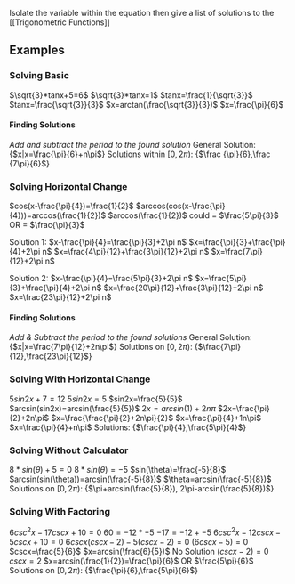 Isolate the variable within the equation then give a list of solutions to the [[Trigonometric Functions]]

## Examples
### Solving Basic
$\sqrt{3}*tanx+5=6$
$\sqrt{3}*tanx=1$
$tanx=\frac{1}{\sqrt{3}}$
$tanx=\frac{\sqrt{3}}{3}$
$x=arctan(\frac{\sqrt{3}}{3})$
$x=\frac{\pi}{6}$

#### Finding Solutions
*Add and subtract the period to the found solution*
General Solution: {$x|x=\frac{\pi}{6}+n\pi$}
Solutions within $[0,2\pi)$: {$\frac {\pi}{6},\frac {7\pi}{6}$}

### Solving Horizontal Change
$cos(x-\frac{\pi}{4})=\frac{1}{2}$
$arccos(cos(x-\frac{\pi}{4}))=arccos(\frac{1}{2})$
$arccos(\frac{1}{2})$ could = $\frac{5\pi}{3}$ OR = $\frac{\pi}{3}$

Solution 1:
	$x-\frac{\pi}{4}=\frac{\pi}{3}+2\pi n$
	$x=\frac{\pi}{3}+\frac{\pi}{4}+2\pi n$
	$x=\frac{4\pi}{12}+\frac{3\pi}{12}+2\pi n$
	$x=\frac{7\pi}{12}+2\pi n$

Solution 2:
	$x-\frac{\pi}{4}=\frac{5\pi}{3}+2\pi n$
	$x=\frac{5\pi}{3}+\frac{\pi}{4}+2\pi n$
	$x=\frac{20\pi}{12}+\frac{3\pi}{12}+2\pi n$
	$x=\frac{23\pi}{12}+2\pi n$

#### Finding Solutions
*Add & Subtract the period to the found solutions*
General Solution: {$x|x=\frac{7\pi}{12}+2n\pi$}
Solutions on $[0,2\pi)$: {$\frac{7\pi}{12},\frac{23\pi}{12}$}

### Solving With Horizontal Change
$5sin2x+7=12$
$5sin2x=5$
$sin2x=\frac{5}{5}$
$arcsin(sin2x)=arcsin(\frac{5}{5})$
$2x=arcsin(1)+2n\pi$
$2x=\frac{\pi}{2}+2n\pi$
$x=\frac{\frac{\pi}{2}+2n\pi}{2}$
$x=\frac{\pi}{4}+1n\pi$
$x=\frac{\pi}{4}+n\pi$
Solutions: {$\frac{\pi}{4},\frac{5\pi}{4}$}

### Solving Without Calculator
$8*sin(\theta)+5=0$
$8*sin(\theta)=-5$
$sin(\theta)=\frac{-5}{8}$
$arcsin(sin(\theta))=arcsin(\frac{-5}{8})$
$\theta=arcsin(\frac{-5}{8})$
Solutions on $[0,2\pi)$: {$\pi+arcsin(\frac{5}{8}), 2\pi-arcsin(\frac{5}{8})$}

### Solving With Factoring
$6csc^2x-17cscx+10=0$
$60=-12*-5$
$-17=-12+-5$
$6csc^2x-12cscx-5cscx+10=0$
$6cscx(cscx-2)-5(cscx-2)=0$
$(6cscx-5)=0$
$cscx=\frac{5}{6}$
$x=arcsin(\frac{6}{5})$ No Solution
$(cscx-2)=0$
$cscx=2$
$x=arcsin(\frac{1}{2})=\frac{\pi}{6}$ OR $\frac{5\pi}{6}$
Solutions on $[0,2\pi)$: {$\frac{\pi}{6},\frac{5\pi}{6}$}